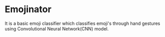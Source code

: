 # Emojinator
It is a basic emoji classifier which classifies emoji's through hand gestures using Convolutional Neural Network(CNN) model.
